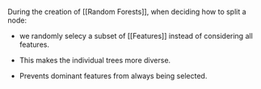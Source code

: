 During the creation of [[Random Forests]], when deciding how to split a node:
- we randomly selecy a subset of [[Features]] instead of considering all features.

- This makes the individual trees more diverse.
- Prevents dominant features from always being selected.